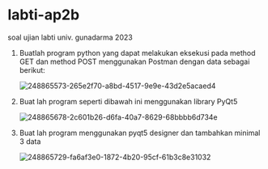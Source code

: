 # labti-ap2b
soal ujian labti univ. gunadarma 2023

1. Buatlah program python yang dapat melakukan eksekusi pada method GET dan method POST menggunakan Postman dengan data sebagai berikut:
   
   ![248865573-265e2f70-a8bd-4517-9e9e-43d2e5acaed4](https://github.com/kirlyr/labti-ap2b/assets/118607829/3c60a607-5ce3-4b67-8fd4-b60780cbe0be)

2. Buat lah program seperti dibawah ini menggunakan library PyQt5
   
   ![248865678-2c601b26-d6fa-40a7-8629-68bbbb6d734e](https://github.com/kirlyr/labti-ap2b/assets/118607829/285072c7-f035-487d-9250-1d1c3d272ba8)

3. Buat lah program menggunakan pyqt5 designer dan tambahkan minimal 3 data
   
   ![248865729-fa6af3e0-1872-4b20-95cf-61b3c8e31032](https://github.com/kirlyr/labti-ap2b/assets/118607829/9112580d-5338-4fc2-82f9-e7ce8327164a)
